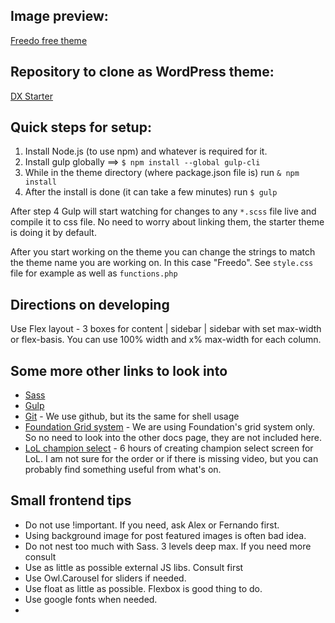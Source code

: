 ## Image preview:

[Freedo free theme](https://www.dropbox.com/s/asi303xdbzqicxx/Index.jpg?dl=0)

## Repository to clone as WordPress theme:

[DX Starter](https://www.dropbox.com/s/asi303xdbzqicxx/Index.jpg?dl=0)

## Quick steps for setup:

1. Install Node.js (to use npm) and whatever is required for it.
2. Install gulp globally ==> `$ npm install --global gulp-cli`
3. While in the theme directory (where package.json file is) run `& npm install`
4. After the install is done (it can take a few minutes) run `$ gulp`

After step 4 Gulp will start watching for changes to any `*.scss` file live and compile it to css file. No need to worry about linking them, the starter theme is doing it by default.

After you start working on the theme you can change the strings to match the theme name you are working on. In this case "Freedo". See `style.css` file for example as well as `functions.php`

## Directions on developing

Use Flex layout - 3 boxes for content | sidebar | sidebar with set max-width or flex-basis. You can use 100% width and x% max-width for each column.

## Some more other links to look into
 
 - [Sass](http://sass-lang.com/guide)
 - [Gulp](https://github.com/gulpjs/gulp/blob/master/docs/getting-started.md)
 - [Git](https://confluence.atlassian.com/bitbucketserver/basic-git-commands-776639767.html) - We use github, but its the same for shell usage
 - [Foundation Grid system](http://foundation.zurb.com/sites/docs/v/5.5.3/components/grid.html) - We are using Foundation's grid system only. So no need to look into the other docs page, they are not included here.
 - [LoL champion select](https://www.livecoding.tv/xavortm/videos/) - 6 hours of creating champion select screen for LoL. I am not sure for the order or if there is missing video, but you can probably find something useful from what's on.

## Small frontend tips
 
 - Do not use !important. If you need, ask Alex or Fernando first.
 - Using background image for post featured images is often bad idea.
 - Do not nest too much with Sass. 3 levels deep max. If you need more consult
 - Use as little as possible external JS libs. Consult first
 - Use Owl.Carousel for sliders if needed.
 - Use float as little as possible. Flexbox is good thing to do.
 - Use google fonts when needed.
 - 
